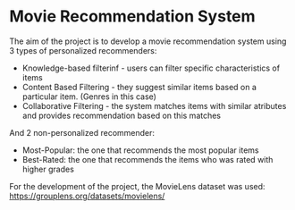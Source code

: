 # Movie Recommendation System

The aim of the project is to develop a movie recommendation system using 3 types of personalized recommenders:

* Knowledge-based filterinf - users can filter specific characteristics of items
* Content Based Filtering - they suggest similar items based on a particular item. (Genres in this case)
* Collaborative Filtering - the system matches items with similar atributes and provides recommendation based on this matches

And 2 non-personalized recommender:

* Most-Popular: the one that recommends the most popular items
* Best-Rated: the one that recommends the items who was rated with higher grades

For the development of the project, the MovieLens dataset was used: https://grouplens.org/datasets/movielens/
